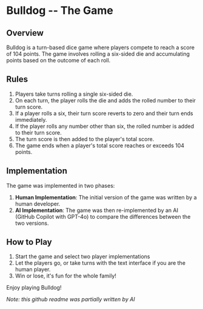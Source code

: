 # Bulldog -- The Game

## Overview
Bulldog is a turn-based dice game where players compete to reach a score of 104 points. The game involves rolling a six-sided die and accumulating points based on the outcome of each roll.

## Rules
1. Players take turns rolling a single six-sided die.
2. On each turn, the player rolls the die and adds the rolled number to their turn score.
3. If a player rolls a six, their turn score reverts to zero and their turn ends immediately.
4. If the player rolls any number other than six, the rolled number is added to their turn score.
5. The turn score is then added to the player's total score.
6. The game ends when a player's total score reaches or exceeds 104 points.

## Implementation
The game was implemented in two phases:
1. **Human Implementation**: The initial version of the game was written by a human developer.
2. **AI Implementation**: The game was then re-implemented by an AI (GitHub Copilot with GPT-4o) to compare the differences between the two versions.

## How to Play
1. Start the game and select two player implementations
2. Let the players go, or take turns with the text interface if you are the human player. 
3. Win or lose, it's fun for the whole family!

Enjoy playing Bulldog!

*Note: this github readme was partially written by AI*